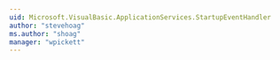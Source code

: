 ```yaml
---
uid: Microsoft.VisualBasic.ApplicationServices.StartupEventHandler
author: "stevehoag"
ms.author: "shoag"
manager: "wpickett"
---
```

